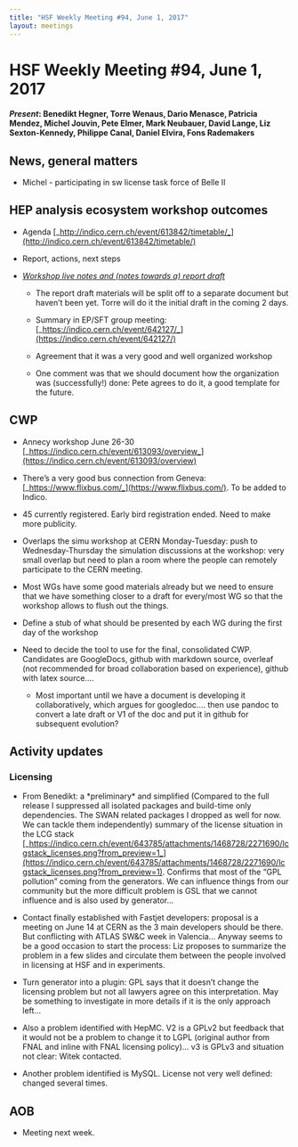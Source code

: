 ```yaml
---
title: "HSF Weekly Meeting #94, June 1, 2017"
layout: meetings
---
```


# HSF Weekly Meeting #94, June 1, 2017

#### _Present_: Benedikt Hegner, Torre Wenaus, Dario Menasce, Patricia Mendez, Michel Jouvin, Pete Elmer, Mark Neubauer, David Lange, Liz Sexton-Kennedy, Philippe Canal, Daniel Elvira, Fons Rademakers

## News, general matters

- Michel - participating in sw license task force of Belle II

## HEP analysis ecosystem workshop outcomes

- Agenda
  [_http://indico.cern.ch/event/613842/timetable/_](http://indico.cern.ch/event/613842/timetable/)

- Report, actions, next steps

- [_Workshop live notes and (notes towards a) report draft_](https://docs.google.com/document/d/1Q0Oh3gKi5sJBkXyXjXBkVNZ0yHyr4gh8mPaG-cLFUY0/edit#heading=h.dvdyu8qapju2)

  - The report draft materials will be split off to a separate document but
    haven’t been yet. Torre will do it the initial draft in the coming 2 days.

  - Summary in EP/SFT group meeting:
    [_https://indico.cern.ch/event/642127/_](https://indico.cern.ch/event/642127/)

  - Agreement that it was a very good and well organized workshop

  - One comment was that we should document how the organization was
    (successfully!) done: Pete agrees to do it, a good template for the future.

## CWP

- Annecy workshop June 26-30
  [_https://indico.cern.ch/event/613093/overview_](https://indico.cern.ch/event/613093/overview)

- There’s a very good bus connection from Geneva:
  [_https://www.flixbus.com/_](https://www.flixbus.com/). To be added to Indico.

- 45 currently registered. Early bird registration ended. Need to make more
  publicity.

- Overlaps the simu workshop at CERN Monday-Tuesday: push to Wednesday-Thursday
  the simulation discussions at the workshop: very small overlap but need to
  plan a room where the people can remotely participate to the CERN meeting.

- Most WGs have some good materials already but we need to ensure that we have
  something closer to a draft for every/most WG so that the workshop allows to
  flush out the things.

- Define a stub of what should be presented by each WG during the first day of
  the workshop

- Need to decide the tool to use for the final, consolidated CWP. Candidates are
  GoogleDocs, github with markdown source, overleaf (not recommended for broad
  collaboration based on experience), github with latex source….

  - Most important until we have a document is developing it collaboratively,
    which argues for googledoc…. then use pandoc to convert a late draft or V1
    of the doc and put it in github for subsequent evolution?

## Activity updates

### Licensing

- From Benedikt: a \*preliminary\* and simplified (Compared to the full release
  I suppressed all isolated packages and build-time only dependencies. The SWAN
  related packages I dropped as well for now. We can tackle them independently)
  summary of the license situation in the LCG stack
  [_https://indico.cern.ch/event/643785/attachments/1468728/2271690/lcgstack_licenses.png?from_preview=1_](https://indico.cern.ch/event/643785/attachments/1468728/2271690/lcgstack_licenses.png?from_preview=1).
  Confirms that most of the “GPL pollution” coming from the generators. We can
  influence things from our community but the more difficult problem is GSL that
  we cannot influence and is also used by generator...

- Contact finally established with Fastjet developers: proposal is a meeting on
  June 14 at CERN as the 3 main developers should be there. But conflicting with
  ATLAS SW&C week in Valencia… Anyway seems to be a good occasion to start the
  process: Liz proposes to summarize the problem in a few slides and circulate
  them between the people involved in licensing at HSF and in experiments.

- Turn generator into a plugin: GPL says that it doesn’t change the licensing
  problem but not all lawyers agree on this interpretation. May be something to
  investigate in more details if it is the only approach left...

- Also a problem identified with HepMC. V2 is a GPLv2 but feedback that it would
  not be a problem to change it to LGPL (original author from FNAL and inline
  with FNAL licensing policy)… v3 is GPLv3 and situation not clear: Witek
  contacted.

- Another problem identified is MySQL. License not very well defined: changed
  several times.

## AOB

- Meeting next week.
